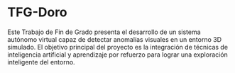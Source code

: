 # TFG-Doro
Este Trabajo de Fin de Grado presenta el desarrollo de un sistema autónomo virtual capaz de detectar anomalías visuales en un entorno 3D simulado. El objetivo principal del proyecto es la integración de técnicas de inteligencia artificial y aprendizaje por refuerzo para lograr una exploración inteligente del entorno.
